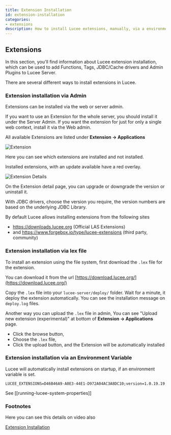 ```yaml
---
title: Extension Installation
id: extension-installation
categories:
- extensions
description: How to install Lucee extensions, manually, via a environment variable or via the admin
---
```


## Extensions ##

In this section, you'll find information about Lucee extension installation, which can be used to add Functions, Tags, JDBC/Cache drivers and Admin Plugins to Lucee Server.

There are several different ways to install extensions in Lucee.

### Extension installation via Admin ###

Extensions can be installed via the web or server admin.

If you want to use an Extension for the whole server, you should install it under the Server Admin. If you want the extension for just for only a single web context, install it via the Web admin.

All available Extensions are listed under  **Extension -> Applications**

![Extension](/assets/images/screenImages/Extension.png)

Here you can see which extensions are installed and not installed.

Installed extensions, with an update available have a red overlay.

![Extension Details](/assets/images/screenImages/Extension_Detail.png)

On the Extension detail page, you can upgrade or downgrade the version or uninstall it.

With JDBC drivers, choose the version you require, the version numbers are based on the underlying JDBC Library.

By default Lucee allows installing extensions from the following sites

- <https://downloads.lucee.org> (Official LAS Extensions)
- and <https://www.forgebox.io/type/lucee-extensions> (third party, community)

### Extension installation via lex file ###

To install an extension using the file system, first download the `.lex` file for the extension.

You can download it from the url [https://download.lucee.org/](https://download.lucee.org/)

Copy the `.lex` file into your ```lucee-server/deploy/``` folder. Wait for a minute, it deploy the extension automatically. You can see the installation message on `deploy.log` files.

Another way you can upload the `.lex` file in admin, You can see "Upload new extension (experimental)" at bottom of **Extension -> Applications** page.

* Click the browse button,
* Choose the `.lex` file,
* Click the upload button, and the Extension will be automatically installed

### Extension installation via an Environment Variable ###

Lucee will automatically install extensions on startup, if an environment variable is set.

`LUCEE_EXTENSIONS=D46B46A9-A0E3-44E1-D972A04AC3A8DC10;version=1.0.19.19`

See [[running-lucee-system-properties]]

### Footnotes ###

Here you can see this details on video also

[Extension Installation](https://www.youtube.com/watch?time_continue=184&v=Vcu0OENm_ks)
